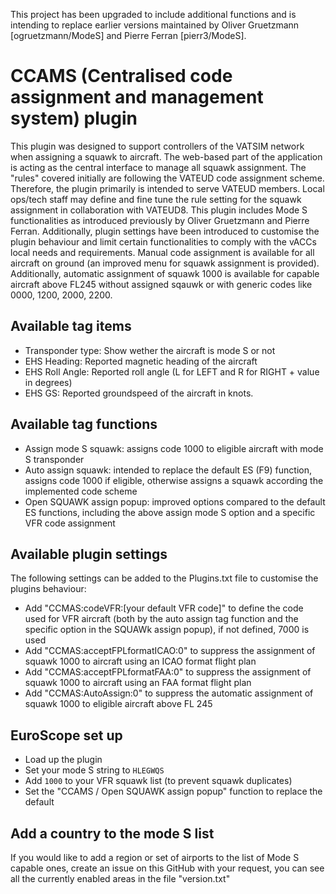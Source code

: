This project has been upgraded to include additional functions and is intending to replace earlier versions maintained by Oliver Gruetzmann [ogruetzmann/ModeS] and Pierre Ferran [pierr3/ModeS].

# CCAMS (Centralised code assignment and management system) plugin

This plugin was designed to support controllers of the VATSIM network when assigning a squawk to aircraft. The web-based part of the application is acting as the central interface to manage all squawk assignment. The "rules" covered initially are following the VATEUD code assignment scheme. Therefore, the plugin primarily is intended to serve VATEUD members. Local ops/tech staff may define and fine tune the rule setting for the squawk assignment in collaboration with VATEUD8.
This plugin includes Mode S functionalities as introduced previously by Oliver Gruetzmann and Pierre Ferran. Additionally, plugin settings have been introduced to customise the plugin behaviour and limit certain functionalities to comply with the vACCs local needs and requirements.
Manual code assignment is available for all aircraft on ground (an improved menu for squawk assignment is provided). Additionally, automatic assignment of squawk 1000 is available for capable aircraft above FL245 without assigned sqauwk or with generic codes like 0000, 1200, 2000, 2200.

## Available tag items
* Transponder type: Show wether the aircraft is mode S or not
* EHS Heading: Reported magnetic heading of the aircraft
* EHS Roll Angle: Reported roll angle (L for LEFT and R for RIGHT + value in degrees)
* EHS GS: Reported groundspeed of the aircraft in knots.

## Available tag functions
* Assign mode S squawk: assigns code 1000 to eligible aircraft with mode S transponder
* Auto assign squawk: intended to replace the default ES (F9) function, assigns code 1000 if eligible, otherwise assigns a squawk according the implemented code scheme
* Open SQUAWK assign popup: improved options compared to the default ES functions, including the above assign mode S option and a specific VFR code assignment

## Available plugin settings
The following settings can be added to the Plugins.txt file to customise the plugins behaviour:
* Add "CCMAS:codeVFR:[your default VFR code]" to define the code used for VFR aircraft (both by the auto assign tag function and the specific option in the SQUAWk assign popup), if not defined, 7000 is used
* Add "CCMAS:acceptFPLformatICAO:0" to suppress the assignment of squawk 1000 to aircraft using an ICAO format flight plan
* Add "CCMAS:acceptFPLformatFAA:0" to suppress the assignment of squawk 1000 to aircraft using an FAA format flight plan
* Add "CCMAS:AutoAssign:0" to suppress the automatic assignment of squawk 1000 to eligible aircraft above FL 245

## EuroScope set up
* Load up the plugin
* Set your mode S string to ```HLEGWQS```
* Add ```1000``` to your VFR squawk list (to prevent squawk duplicates)
* Set the "CCAMS / Open SQUAWK assign popup" function to replace the default

## Add a country to the mode S list

If you would like to add a region or set of airports to the list of Mode S capable ones, create an issue on this GitHub with your request, you can see all the currently enabled areas in the file "version.txt"
